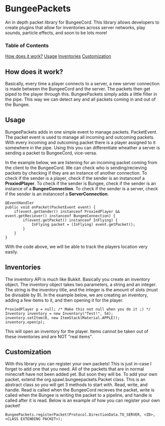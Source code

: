 # BungeePackets
An in depth packet library for BungeeCord. This library allows developers to create plugins that allow for inventories across server networks, play sounds, particle effects, and soon to be lots more!

### Table of Contents
[How does it work?](https://github.com/Spawl/BungeePackets/blob/master/README.md#how-does-it-work)
[Usage](https://github.com/Spawl/BungeePackets/blob/master/README.md#usage)
[Inventories](https://github.com/Spawl/BungeePackets/blob/master/README.md#inventories)
[Customization](https://github.com/Spawl/BungeePackets/blob/master/README.md#customization)

## How does it work?
Basically, every time a player connects to a server, a new server connection is made between the BungeeCord and the server. The packets then get piped to the player through this. BungeePackets simply adds a little filter in the pipe. This way we can detect any and all packets coming in and out of the Bungee.
## Usage
BungeePackets adds in one simple event to manage packets. PacketEvent. The packet event is used to manage all incoming and outcoming packets. With every incoming and outcoming packet there is a player assigned to it somewhere in the pipe. Using this you can differentiate wheather a server is sending a packet to BungeeCord, vice-versa.

In the example below, we are listening for an incoming packet coming from the client to the BungeeCord. We can check who is sending/recieving packets by checking if they are an instance of another connection. To check if the sender is a player, check if the sender is an instanceof a **ProxiedPlayer**. To check if the sender is Bungee, check if the sender is an instance of a **BungeeConnection**. To check if the sender is a server, check if the sender is an instanceof a **ServerConnection**.
```
@EventHandler
public void onPacket(PacketEvent event) {
	if(event.getSender() instanceof ProxiedPlayer && event.getReciever() instanceof BungeeConnection) {
		if(event.getPacket() instanceof InFlying) {
			InFlying packet = (InFlying) event.getPacket();
		}
	}
}
```
With the code above, we will be able to track the players location very easily.
## Inventories
The inventory API is much like Bukkit. Basically you create an inventory object. The inventory object takes two parameters, a string and an integer. The string is the inventory title, and the integer is the amount of slots (must be divisable by 9). In the example below, we are creating an inventory, adding a few items to it, and then opening it for the player. 
```
ProxiedPlayer p = null; /* Make this not null when you do it ;) */
Inventory inventory = new Inventory("Test!", 54);
inventory.setItem(0, new ItemStack(Material.APPLE));
inventory.open(p);
```
This will open an inventory for the player. Items cannot be taken out of these inventories and are NOT "real items".
## Customization
With this library you can register your own packets! This is just in-case I forget to add one that you need. All of the packets that are in normal minecraft have not been added yet. But soon they will be. To add your own packet, extend the org.spawl.bungeepackets.Packet class. This is an abstract class so you will get 3 methods to start with. Read, write, and handle. Read is called when the BungeeCord recieves the packet, write is called when the Bungee is writing the packet to a pipeline, and handle is called after it is read. Below is an example of how you can register your own packet!
```
BungeePackets.registerPacket(Protocol.DirectionData.TO_SERVER, <ID>, <CLASS EXTENDING PACKET>);
```
